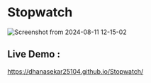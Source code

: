 # Stopwatch
![Screenshot from 2024-08-11 12-15-02](https://github.com/user-attachments/assets/1abc4aab-dbcf-44be-bc87-03bb587c31f4)
## Live Demo : 
https://dhanasekar25104.github.io/Stopwatch/
